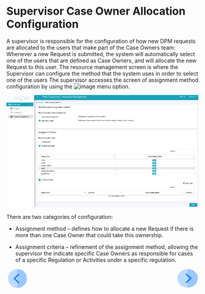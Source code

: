 # Supervisor Case Owner Allocation Configuration 

A supervisor is responsible for the configuration of how new DPM requests are allocated to the users that make part of the Case Owners team: Whenever a new Request is submitted, the system will automatically select one of the users that are defined as Case Owners, and will allocate the new Request to this user. The resource management screen is where the Supervisor can configure the method that the system uses in order to select one of the users
The supervisor accesses the screen of assignment method configuration by using the   ![image](images/Figure_50_a_resource_management_icon.png) menu option.

 ![image](/articles/DPM/images/Figure_51_Supervisor_resource_management_screen.png)

There are two categories of configuration:

- Assignment method – defines how to allocate a new Request if there is more than one Case Owner that could take this ownership. 

- Assignment criteria – refinement of the assignment method, allowing the supervisor the indicate specific Case Owners as responsible for cases of a specific Regulation or Activities under a specific regulation.

  

[![Previous](/articles/DPM/images/Previous.png)](/articles/DPM/07_Supervisor_User_Interface/01_Supervisor_User_Interface_Overview.md)[<img align="right" width="60" height="54" src="/articles/DPM/images/Next.png">](/articles/DPM/07_Supervisor_User_Interface/03_Supervisor_User_Interface_Method.md)

